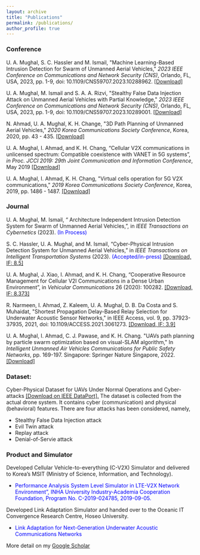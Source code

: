 ```yaml
---
layout: archive
title: "Publications"
permalink: /publications/
author_profile: true
---
```




### Conference

U. A. Mughal, S. C. Hassler and M. Ismail, "Machine Learning-Based Intrusion Detection for Swarm of Unmanned Aerial Vehicles," *2023 IEEE Conference on Communications and Network Security (CNS)*, Orlando, FL, USA, 2023, pp. 1-9, doi: 10.1109/CNS59707.2023.10288962. <span style="color: blue;">[[Download]](/files/ML.pdf)<span>


U. A. Mughal, M. Ismail and S. A. A. Rizvi, "Stealthy False Data Injection Attack on Unmanned Aerial Vehicles with Partial Knowledge," *2023 IEEE Conference on Communications and Network Security (CNS)*, Orlando, FL, USA, 2023, pp. 1-9, doi: 10.1109/CNS59707.2023.10289001. [[Download]](/files/FDI.pdf)

N. Ahmad, U. A. Mughal, K. H. Change, "3D Path Planning of Unmanned Aerial Vehicles," *2020 Korea Communications Society Conference*, Korea, 2020, pp. 43 - 435. [[Download]](/files/3D-PathPlanning.pdf)

U. A. Mughal, I. Ahmad, and K. H. Chang, “Cellular V2X communications in unlicensed spectrum: Compatible coexistence with VANET in 5G systems”, *in Proc. JCCI 2019: 29th Joint Communication and Information Conference*, May 2019 [[Download]](/files/JCCI.pdf)

U. A. Mughal, I. Ahmad, K. H. Chang, "Virtual cells operation for 5G V2X communications," *2019 Korea Communications Society Conference*, Korea, 2019, pp. 1486 - 1487. [[Download]](/files/5G-V2X.pdf)

<span style="color: blue;"> <span>

### Journal

U. A. Mughal, M. Ismail, “ Architecture Independent Intrusion Detection System for Swarm of Unmanned Aerial Vehicles,”, in *IEEE Transactions on Cybernetics* (2023). <span style="color: blue;">(In Process) <span>

S. C. Hassler, U. A. Mughal, and M. Ismail, “Cyber-Physical Intrusion Detection System for Unmanned Aerial Vehicles,” in *IEEE Transactions on Intelligent Transportation Systems* (2023). <span style="color: blue;">(Accepted/in-press)<span> [[Download, IF:  8.5]](/files/IEEE_T_ITS.pdf)


U. A. Mughal, J. Xiao, I. Ahmad, and K. H. Chang, “Cooperative Resource Management for Cellular V2I Communications in a Dense Urban Environment”, in *Vehicular Communications* 26 (2020): 100282. [[Download, IF: 8.373]](/files/V2I.pdf) 

R. Narmeen, I. Ahmad, Z. Kaleem, U. A. Mughal, D. B. Da Costa and S. Muhaidat, "Shortest Propagation Delay-Based Relay Selection for Underwater Acoustic Sensor Networks," in IEEE Access, vol. 9, pp. 37923-37935, 2021, doi: 10.1109/ACCESS.2021.3061273. [[Download, IF: 3.9]](/files/underwater.pdf) 

U. A. Mughal, I. Ahmad, C. J. Pawase, and K. H. Chang. "UAVs path planning by particle swarm optimization based on visual-SLAM algorithm," In *Intelligent Unmanned Air Vehicles Communications for Public Safety Networks*, pp. 169-197. Singapore: Springer Nature Singapore, 2022. [[Download]](https://link.springer.com/chapter/10.1007/978-981-19-1292-4_8)


### Dataset: 

Cyber-Physical Dataset for UAVs Under Normal Operations and Cyber-attacks 
[[Download on IEEE DataPort].](https://ieee-dataport.org/documents/cyber-physical-dataset-uavs-under-normal-operations-and-cyber-attacks)
The dataset is collected from the actual drone system. It contains cyber (communication) and physical (behavioral) features. There are four attacks has been considered, namely, 
  - Stealthy False Data Injection attack
  - Evil Twin attack
  - Replay attack
  - Denial-of-Servie attack

### Product and Simulator

Developed Cellular Vehicle-to-everything (C-V2X) Simulator and delivered to Korea’s MSIT (Ministry of Science, Information, and Technology).

- <span style="color: blue;"> Performance Analysis System Level Simulator in LTE-V2X Network Environment”, INHA University Industry-Academia Cooperation Foundation, Program No. C-2019-024785, 2019-09-05. <span>

Developed Link Adaptation Simulator and handed over to the Oceanic IT Convergence Research Centre, Hoseo University.

- <span style="color: blue;"> Link Adaptation for Next-Generation Underwater Acoustic Communications Networks</span>



More detail on my [Google Scholar](https://scholar.google.com/citations?hl=en&user=yIQfpKIAAAAJ&view_op=list_works&sortby=pubdate)
